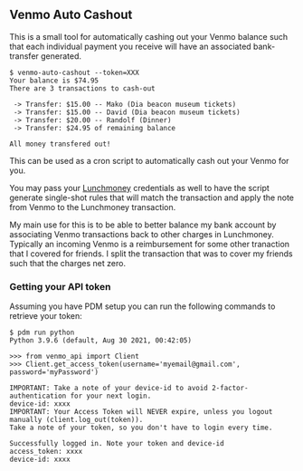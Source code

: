 ## Venmo Auto Cashout

This is a small tool for automatically cashing out your Venmo balance such that
each individual payment you receive will have an associated bank-transfer
generated.

```
$ venmo-auto-cashout --token=XXX
Your balance is $74.95
There are 3 transactions to cash-out

 -> Transfer: $15.00 -- Mako (Dia beacon museum tickets)
 -> Transfer: $15.00 -- David (Dia beacon museum tickets)
 -> Transfer: $20.00 -- Randolf (Dinner)
 -> Transfer: $24.95 of remaining balance

All money transfered out!
```

This can be used as a cron script to automatically cash out your Venmo for you.

You may pass your [Lunchmoney](https://lunchmoney.app/) credentials as well to
have the script generate single-shot rules that will match the transaction and
apply the note from Venmo to the Lunchmoney transaction.

My main use for this is to be able to better balance my bank account by
associating Venmo transactions back to other charges in Lunchmoney. Typically
an incoming Venmo is a reimbursement for some other tranaction that I covered
for friends. I split the transaction that was to cover my friends such that the
charges net zero.

### Getting your API token

Assuming you have PDM setup you can run the following commands to retrieve your
token:

```
$ pdm run python
Python 3.9.6 (default, Aug 30 2021, 00:42:05)

>>> from venmo_api import Client
>>> Client.get_access_token(username='myemail@gmail.com', password='myPassword')

IMPORTANT: Take a note of your device-id to avoid 2-factor-authentication for your next login.
device-id: xxxx
IMPORTANT: Your Access Token will NEVER expire, unless you logout manually (client.log_out(token)).
Take a note of your token, so you don't have to login every time.

Successfully logged in. Note your token and device-id
access_token: xxxx
device-id: xxxx
```
